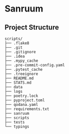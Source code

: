 # Sanruum

## Project Structure

<!-- START_TREE -->
```
scripts/
├── .flake8
├── .git
├── .gitignore
├── .idea
├── .mypy_cache
├── .pre-commit-config.yaml
├── .pytest_cache
├── .treeignore
├── README.md
├── STATS.md
├── data
├── logs
├── poetry.lock
├── pyproject.toml
├── qodana.yaml
├── requirements.txt
├── sanruum
├── scripts
├── tests
└── typings
```
<!-- END_TREE -->
